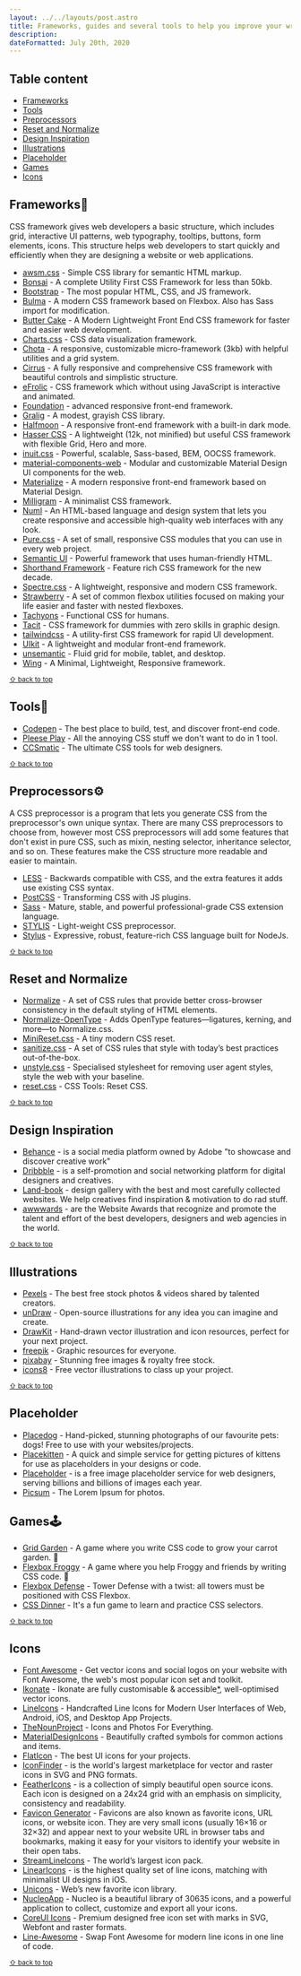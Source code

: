 ```yaml
---
layout: ../../layouts/post.astro
title: Frameworks, guides and several tools to help you improve your writing CSS.
description:
dateFormatted: July 20th, 2020
---
```


## Table content

* [Frameworks](#frameworks)
* [Tools](#tools)
* [Preprocessors](#preprocessors)
* [Reset and Normalize](#reset-and-normalize)
* [Design Inspiration](#design-inspiration)
* [Illustrations](#illustrations)
* [Placeholder](#placeholder)
* [Games](#games)
* [Icons](#icons)

## Frameworks🎨

CSS framework gives web developers a basic structure, which includes grid, interactive UI patterns, web typography, tooltips, buttons, form elements, icons. This structure helps web developers to start quickly and efficiently when they are designing a website or web applications.

* [awsm.css](https://igoradamenko.github.io/awsm.css/) - Simple CSS library for semantic HTML markup.
* [Bonsai](https://www.bonsaicss.com/) - A complete Utility First CSS Framework for less than 50kb.
* [Bootstrap](https://getbootstrap.com/) - The most popular HTML, CSS, and JS framework.
* [Bulma](http://bulma.io/) - A modern CSS framework based on Flexbox. Also has Sass import for modification.
* [Butter Cake](http://getbuttercake.com/) - A Modern Lightweight Front End CSS framework for faster and easier web development.
* [Charts.css](https://chartscss.org/) - CSS data visualization framework.
* [Chota](https://jenil.github.io/chota/) - A responsive, customizable micro-framework (3kb) with helpful utilities and a grid system.
* [Cirrus](https://spiderpig86.github.io/Cirrus/) - A fully responsive and comprehensive CSS framework with beautiful controls and simplistic structure.
* [eFrolic](https://efraa.github.io/eFrolic/) - CSS framework which without using JavaScript is interactive and animated.
* [Foundation](http://foundation.zurb.com/) - advanced responsive front-end framework.
* [Gralig](http://gralig.com/) - A modest, grayish CSS library.
* [Halfmoon](https://www.gethalfmoon.com/) - A responsive front-end framework with a built-in dark mode.
* [Hasser CSS](https://github.com/HeavenMercy/HasserCSS) - A lightweight (12k, not minified) but useful CSS framework with flexible Grid, Hero and more.
* [inuit.css](http://inuitcss.com/) - Powerful, scalable, Sass-based, BEM, OOCSS framework.
* [material-components-web](https://github.com/material-components/material-components-web) - Modular and customizable Material Design UI components for the web.
* [Materialize](http://materializecss.com/) - A modern responsive front-end framework based on Material Design.
* [Milligram](http://milligram.io) - A minimalist CSS framework.
* [Numl](https://numl.design) - An HTML-based language and design system that lets you create responsive and accessible high-quality web interfaces with any look.
* [Pure.css](http://purecss.io/) - A set of small, responsive CSS modules that you can use in every web project.
* [Semantic UI](http://semantic-ui.com/) - Powerful framework that uses human-friendly HTML.
* [Shorthand Framework](https://github.com/shorthandcss/shorthand) - Feature rich CSS framework for the new decade.
* [Spectre.css](https://picturepan2.github.io/spectre/index.html) - A lightweight, responsive and modern CSS framework.
* [Strawberry](https://github.com/jfet97/strawberry) - A set of common flexbox utilities focused on making your life easier and faster with nested flexboxes.
* [Tachyons](http://tachyons.io/) - Functional CSS for humans.
* [Tacit](https://yegor256.github.io/tacit/) - CSS framework for dummies with zero skills in graphic design.
* [tailwindcss](https://github.com/tailwindcss/tailwindcss) - A utility-first CSS framework for rapid UI development.
* [UIkit](http://getuikit.com/) - A lightweight and modular front-end framework.
* [unsemantic](http://unsemantic.com/) - Fluid grid for mobile, tablet, and desktop.
* [Wing](https://kbrsh.github.io/wing/) - A Minimal, Lightweight, Responsive framework.

<sub>[⇧ back to top](#table-content)</sub>

## Tools🔧

* [Codepen](https://codepen.io/) - The best place to build, test, and discover front-end code.
* [Pleese Play](http://pleeease.io/play/) - All the annoying CSS stuff we don't want to do in 1 tool.
* [CCSmatic](https://www.cssmatic.com/) - The ultimate CSS tools for web designers.

<sub>[⇧ back to top](#table-content)</sub>

## Preprocessors⚙️

A CSS preprocessor is a program that lets you generate CSS from the preprocessor's own unique syntax. There are many CSS preprocessors to choose from, however most CSS preprocessors will add some features that don't exist in pure CSS, such as mixin, nesting selector, inheritance selector, and so on. These features make the CSS structure more readable and easier to maintain.

* [LESS](https://github.com/less/less.js) - Backwards compatible with CSS, and the extra features it adds use existing CSS syntax.
* [PostCSS](https://github.com/postcss/postcss) - Transforming CSS with JS plugins.
* [Sass](https://github.com/sass/sass) - Mature, stable, and powerful professional-grade CSS extension language.
* [STYLIS](https://github.com/thysultan/stylis.js) - Light-weight CSS preprocessor.
* [Stylus](http://learnboost.github.io/stylus/) - Expressive, robust, feature-rich CSS language built for NodeJs.

<sub>[⇧ back to top](#table-content)</sub>

## Reset and Normalize

* [Normalize](https://github.com/necolas/normalize.css) - A set of CSS rules that provide better cross-browser consistency in the default styling of HTML elements.
* [Normalize-OpenType](https://github.com/kennethormandy/normalize-opentype.css) - Adds OpenType features—ligatures, kerning, and more—to Normalize.css.
* [MiniReset.css](https://github.com/jgthms/minireset.css) - A tiny modern CSS reset.
* [sanitize.css](https://github.com/jonathantneal/sanitize.css/) - A set of CSS rules that style with today’s best practices out-of-the-box.
* [unstyle.css](https://github.com/Martin-Pitt/css-unstyle) - Specialised stylesheet for removing user agent styles, style the web with your baseline.
* [reset.css](https://meyerweb.com/eric/tools/css/reset/) - CSS Tools: Reset CSS.

<sub>[⇧ back to top](#table-content)</sub>

## Design Inspiration

* [Behance](https://www.behance.net/) - is a social media platform owned by Adobe "to showcase and discover creative work"
* [Dribbble](https://dribbble.com/) - is a self-promotion and social networking platform for digital designers and creatives.
* [Land-book](https://land-book.com/) - design gallery with the best and most carefully collected websites. We help creatives find inspiration & motivation to do rad stuff.
* [awwwards](https://www.awwwards.com/) - are the Website Awards that recognize and promote the talent and effort of the best developers, designers and web agencies in the world.

<sub>[⇧ back to top](#table-content)</sub>

## Illustrations

* [Pexels](https://www.pexels.com/?locale=en-us) - The best free stock photos & videos shared by talented creators.
* [unDraw](https://undraw.co/illustrations) - Open-source illustrations for any idea you can imagine and create.
* [DrawKit](https://www.drawkit.io/) - Hand-drawn vector illustration and icon resources, perfect for your next project.
* [freepik](https://www.freepik.com/) - Graphic resources for everyone.
* [pixabay](https://pixabay.com/) - Stunning free images & royalty free stock.
* [icons8](https://icons8.com/illustrations) - Free vector illustrations to class up your project.

<sub>[⇧ back to top](#table-content)</sub>

## Placeholder

* [Placedog](https://placedog.net/) - Hand-picked, stunning photographs of our favourite pets: dogs!
  Free to use with your websites/projects.
* [Placekitten](https://placekitten.com/) - A quick and simple service for getting pictures of kittens for use as placeholders in your designs or code.
* [Placeholder](https://placeholder.com/) - is a free image placeholder service for web designers, serving billions and billions of images each year.
* [Picsum](https://picsum.photos/) - The Lorem Ipsum for photos.

## Games🕹️

* [Grid Garden](https://cssgridgarden.com/#es) - A game where you write CSS code to grow your carrot garden. 🥕
* [Flexbox Froggy](https://flexboxfroggy.com/) - A game where you help Froggy and friends by writing CSS code. 🐸
* [Flexbox Defense](http://www.flexboxdefense.com/) - Tower Defense with a twist: all towers must be positioned with CSS Flexbox.
* [CSS Dinner](https://flukeout.github.io/) - It's a fun game to learn and practice CSS selectors.

<sub>[⇧ back to top](#table-content)</sub>

## Icons

* [Font Awesome](https://fontawesome.com/) - Get vector icons and social logos on your website with Font Awesome, the web's most popular icon set and toolkit.
* [Ikonate](https://ikonate.com/) - Ikonate are fully customisable & accessible[*](http://github.com/eucalyptuss/ikonate#accessibility), well-optimised vector icons.
* [LineIcons](https://lineicons.com/) - Handcrafted Line Icons for Modern User Interfaces of Web, Android, iOS, and Desktop App Projects.
* [TheNounProject](https://thenounproject.com/) - Icons and Photos For Everything.
* [MaterialDesignIcons](https://materialdesignicons.com/) - Beautifully crafted symbols for common actions and items.
* [FlatIcon](https://www.flaticon.com/) - The best UI icons for your projects.
* [IconFinder](https://www.iconfinder.com/) - is the world's largest marketplace for vector and raster icons in SVG and PNG formats.
* [FeatherIcons](https://feathericons.com/) - is a collection of simply beautiful open source icons. Each icon is designed on a 24x24 grid with an emphasis on simplicity, consistency and readability.
* [Favicon Generator](https://www.websiteplanet.com/webtools/favicon-generator/) - Favicons are also known as favorite icons, URL icons, or website icon. They are very small icons (usually 16×16 or 32×32) and appear next to your website URL in browser tabs and bookmarks, making it easy for your visitors to identify your website in their open tabs.
* [StreamLineIcons](https://www.streamlineicons.com/) - The world’s largest icon pack.
* [LinearIcons](https://linearicons.com/) - is the highest quality set of line icons, matching with minimalist UI designs in iOS.
* [Unicons](https://iconscout.com/unicons) - Web’s new favorite icon library.
* [NucleoApp](https://nucleoapp.com/) - Nucleo is a beautiful library of 30635 icons, and a powerful application to collect, customize and export all your icons.
* [CoreUI Icons](https://coreui.io/icons/) - Premium designed free icon set with marks in SVG, Webfont and raster formats.
* [Line-Awesome](https://icons8.com/line-awesome) - Swap Font Awesome for modern line icons in one line of code.

<sub>[⇧ back to top](#table-content)</sub>